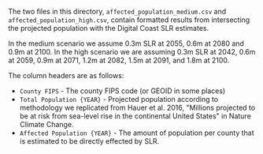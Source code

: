 The two files in this directory, `affected_population_medium.csv` and `affected_population_high.csv`, contain formatted results from intersecting the projected population with the Digital Coast SLR estimates.

In the medium scenario we assume 0.3m SLR at 2055, 0.6m at 2080 and 0.9m at 2100. In the high scenario we are assuming 0.3m SLR at 2042, 0.6m at 2059, 0.9m at 2071, 1.2m at 2082, 1.5m at 2091, and 1.8m at 2100.

The column headers are as follows:
- `County FIPS` - The county FIPS code (or GEOID in some places)
- `Total Population {YEAR}` - Projected population according to methodology we replicated from Hauer et al. 2016, "Millions projected to be at risk from sea-level rise in the continental United States" in Nature Climate Change.
- `Affected Population {YEAR}` - The amount of population per county that is estimated to be directly effected by SLR.
